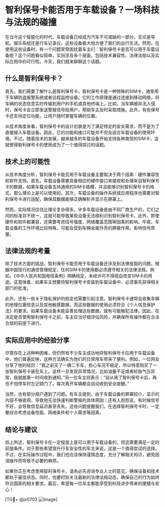 # 智利保号卡能否用于车载设备？一场科技与法规的碰撞

在当今这个智能化的时代，车载设备已经成为汽车不可或缺的一部分。无论是导航、娱乐系统还是行车记录仪，这些设备极大地方便了我们的出行生活。然而，在使用这些设备时，有一个问题常常困扰着车主们：智利保号卡是否可以用于车载设备呢？这个问题看似简单，实则涉及多个层面，包括技术兼容性、法律法规以及实际应用中的可行性。今天，我们就来聊聊这个话题。

## 什么是智利保号卡？

首先，我们需要了解什么是智利保号卡。智利保号卡是一种特殊的SIM卡，通常用于车辆防盗报警系统或者远程监控设备。它的工作原理是通过连接到移动网络，将车辆的状态信息实时传输到用户的手机或其他终端上。比如，当车辆被非法入侵时，保号卡会立即发送警报信号给用户，帮助车主及时采取措施。此外，有些保号卡还支持定位功能，让用户随时掌握车辆的位置。

从技术角度来看，智利保号卡的设计初衷是为了满足特定的安全需求，而不是为了直接接入车载设备。因此，它的功能和接口可能并不完全适合车载设备的使用环境。不过，随着技术的发展，越来越多的车载设备开始支持各种类型的SIM卡，这就使得智利保号卡的使用成为了一个值得探讨的话题。

## 技术上的可能性

从技术角度分析，智利保号卡能否用于车载设备主要取决于两个因素：硬件兼容性和软件支持。首先，车载设备需要具备相应的硬件接口来接收和处理来自智利保号卡的数据。如果车载设备支持通用的SIM卡插槽，并且能够识别智利保号卡的格式，那么理论上是可以使用的。其次，车载设备的操作系统或应用程序也需要对智利保号卡进行适配，确保其数据能够正确解析并显示在屏幕上。

然而，实际情况往往比理论复杂得多。许多车载设备是由不同厂商生产的，它们之间的标准并不统一，这就可能导致某些设备无法顺利识别智利保号卡。此外，即使硬件和软件都兼容，还需要考虑信号强度、网络覆盖范围等因素的影响。毕竟，车载设备的工作环境比较特殊，可能会受到车辆金属外壳的屏蔽作用，影响信号质量。

## 法律法规的考量

除了技术方面的挑战，智利保号卡能否用于车载设备还涉及到法律层面的问题。根据中国现行的通信管理规定，任何SIM卡的使用都必须遵守相关的法律法规。例如，《中华人民共和国电信条例》明确规定，未经许可不得擅自改变SIM卡的用途。这意味着，如果车主想要将智利保号卡安装到车载设备中，必须事先获得相关部门的批准。

此外，还有一些关于隐私保护的规定也需要引起注意。智利保号卡通常会收集车辆的地理位置信息以及其他敏感数据，而这些数据的使用必须符合《个人信息保护法》的要求。如果车载设备未能妥善处理这些数据，就有可能触犯法律。因此，在决定是否使用智利保号卡之前，车主应当仔细评估风险，并确保所有操作都在合法合规的前提下进行。

## 实际应用中的经验分享

尽管存在上述种种困难，但仍然有不少车主成功地将智利保号卡应用于车载设备中。他们普遍反映，这种方法确实为他们的日常用车带来了便利。例如，一位网友分享了他的经历：“我之前买了一辆二手车，担心车况不稳定，所以特意购买了一张智利保号卡装在车上。这样一旦发现异常情况，比如油量不足或者轮胎气压异常，我就能第一时间收到通知。”另一位车主则表示：“自从用了智利保号卡后，再也不怕停车时忘记锁门了，每次离开车辆都会自动收到安全提醒。”

当然，也有部分用户遇到了问题。有车主提到，由于车载设备的屏幕较小，显示的内容不够直观，导致他无法快速判断警报的具体原因；还有人抱怨说，有时候信号不好，会导致信息延迟甚至丢失。这些问题提醒我们，在选择智利保号卡时，一定要综合考虑设备性能、网络条件和个人需求等因素。

## 结论与建议

综上所述，智利保号卡在一定程度上是可以用于车载设备的，但这需要满足一定的前提条件。对于那些希望提升行车安全性的车主来说，这是一个值得尝试的选择。不过，在实际操作过程中，我们也应该保持谨慎态度，充分了解相关知识，避免因误操作而导致不必要的麻烦。

如果你正在考虑使用智利保号卡，请务必先咨询专业人士的意见，确保设备和技术都处于最佳状态。同时，也要时刻关注最新的法律法规动态，确保自己的行为始终符合国家的相关要求。最后，希望每一位车主都能享受到科技进步带来的便捷与安心！

[TG💪+ @jx0703 ![Image](https://github.com/user-attachments/assets/dbca1d08-cadb-493c-b0ec-ad6f7a83f270)]